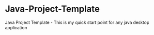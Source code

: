 Java-Project-Template
=====================

Java Project Template - This is my quick start point for any java desktop application